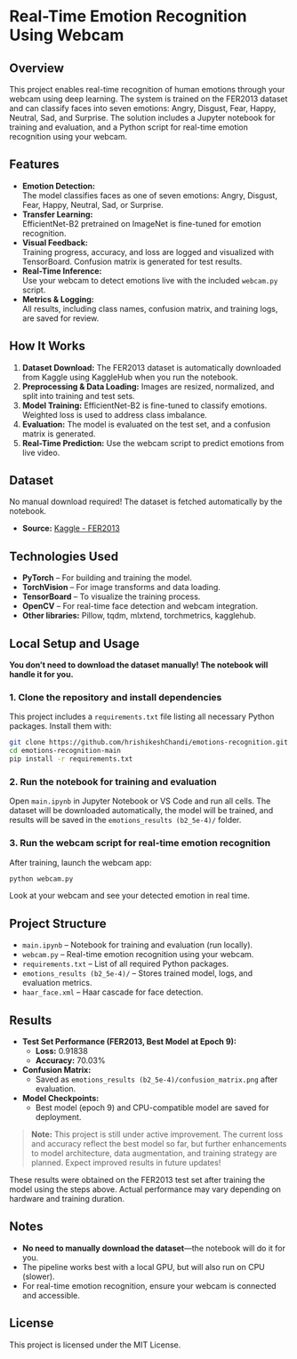 # Real-Time Emotion Recognition Using Webcam

## Overview

This project enables real-time recognition of human emotions through your webcam using deep learning. The system is trained on the FER2013 dataset and can classify faces into seven emotions: Angry, Disgust, Fear, Happy, Neutral, Sad, and Surprise. The solution includes a Jupyter notebook for training and evaluation, and a Python script for real-time emotion recognition using your webcam.

## Features

- **Emotion Detection:**  
  The model classifies faces as one of seven emotions: Angry, Disgust, Fear, Happy, Neutral, Sad, or Surprise.
- **Transfer Learning:**  
  EfficientNet-B2 pretrained on ImageNet is fine-tuned for emotion recognition.
- **Visual Feedback:**  
  Training progress, accuracy, and loss are logged and visualized with TensorBoard. Confusion matrix is generated for test results.
- **Real-Time Inference:**  
  Use your webcam to detect emotions live with the included `webcam.py` script.
- **Metrics & Logging:**  
  All results, including class names, confusion matrix, and training logs, are saved for review.

## How It Works

1. **Dataset Download:** The FER2013 dataset is automatically downloaded from Kaggle using KaggleHub when you run the notebook.
2. **Preprocessing & Data Loading:** Images are resized, normalized, and split into training and test sets.
3. **Model Training:** EfficientNet-B2 is fine-tuned to classify emotions. Weighted loss is used to address class imbalance.
4. **Evaluation:** The model is evaluated on the test set, and a confusion matrix is generated.
5. **Real-Time Prediction:** Use the webcam script to predict emotions from live video.

## Dataset

No manual download required! The dataset is fetched automatically by the notebook.

- **Source:** [Kaggle - FER2013](https://www.kaggle.com/datasets/msambare/fer2013)

## Technologies Used

- **PyTorch** – For building and training the model.
- **TorchVision** – For image transforms and data loading.
- **TensorBoard** – To visualize the training process.
- **OpenCV** – For real-time face detection and webcam integration.
- **Other libraries:** Pillow, tqdm, mlxtend, torchmetrics, kagglehub.

## Local Setup and Usage

**You don’t need to download the dataset manually! The notebook will handle it for you.**

### 1. Clone the repository and install dependencies

This project includes a `requirements.txt` file listing all necessary Python packages. Install them with:

```bash
git clone https://github.com/hrishikeshChandi/emotions-recognition.git
cd emotions-recognition-main
pip install -r requirements.txt
```

### 2. Run the notebook for training and evaluation

Open `main.ipynb` in Jupyter Notebook or VS Code and run all cells. The dataset will be downloaded automatically, the model will be trained, and results will be saved in the `emotions_results (b2_5e-4)/` folder.

### 3. Run the webcam script for real-time emotion recognition

After training, launch the webcam app:

```bash
python webcam.py
```

Look at your webcam and see your detected emotion in real time.

## Project Structure

- `main.ipynb` – Notebook for training and evaluation (run locally).
- `webcam.py` – Real-time emotion recognition using your webcam.
- `requirements.txt` – List of all required Python packages.
- `emotions_results (b2_5e-4)/` – Stores trained model, logs, and evaluation metrics.
- `haar_face.xml` – Haar cascade for face detection.

## Results

- **Test Set Performance (FER2013, Best Model at Epoch 9):**
  - **Loss:** 0.91838
  - **Accuracy:** 70.03%
- **Confusion Matrix:**
  - Saved as `emotions_results (b2_5e-4)/confusion_matrix.png` after evaluation.
- **Model Checkpoints:**
  - Best model (epoch 9) and CPU-compatible model are saved for deployment.

> **Note:**
> This project is still under active improvement. The current loss and accuracy reflect the best model so far, but further enhancements to model architecture, data augmentation, and training strategy are planned. Expect improved results in future updates!

These results were obtained on the FER2013 test set after training the model using the steps above. Actual performance may vary depending on hardware and training duration.

## Notes

- **No need to manually download the dataset**—the notebook will do it for you.
- The pipeline works best with a local GPU, but will also run on CPU (slower).
- For real-time emotion recognition, ensure your webcam is connected and accessible.

## License

This project is licensed under the MIT License.
